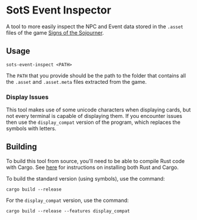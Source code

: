 # SotS Event Inspector

A tool to more easily inspect the NPC and Event data stored in the `.asset`
files of the game [Signs of the Sojourner](https://www.echodoggames.com/).

## Usage

```
sots-event-inspect <PATH>
```

The `PATH` that you provide should be the path to the folder that contains all
the `.asset` and `.asset.meta` files extracted from the game.

### Display Issues

This tool makes use of some unicode characters when displaying cards, but not
every terminal is capable of displaying them. If you encounter issues then use
the `display_compat` version of the program, which replaces the symbols with
letters.

## Building

To build this tool from source, you'll need to be able to compile Rust code
with Cargo. See [here](https://www.rust-lang.org/tools/install) for
instructions on installing both Rust and Cargo.

To build the standard version (using symbols), use the command:

```
cargo build --release
```

For the `display_compat` version, use the command:

```
cargo build --release --features display_compat
```
